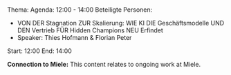 # 
Thema: 
Agenda: 12:00 - 14:00
Beteiligte Personen:
- VON DER Stagnation ZUR Skalierung: WIE KI DIE Geschäftsmodelle UND DEN Vertrieb FÜR Hidden Champions NEU Erfindet
- Speaker: Thies Hofmann & Florian Peter

Start: 12:00
End: 14:00

**Connection to Miele:** This content relates to ongoing work at Miele.
